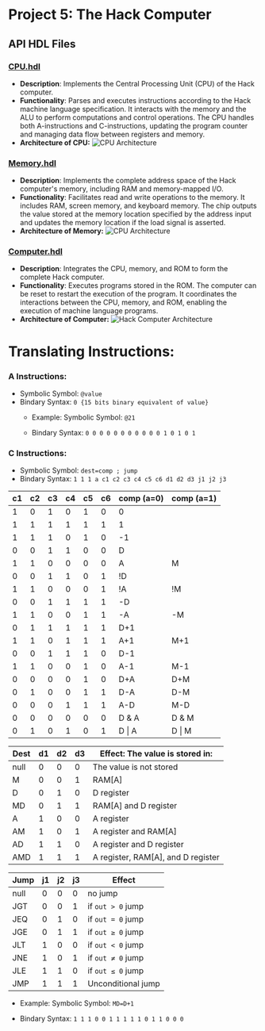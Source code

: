 # Project 5: The Hack Computer

## API HDL Files

### [CPU.hdl](Project5/CPU.hdl)
- **Description**: Implements the Central Processing Unit (CPU) of the Hack computer.
- **Functionality**: Parses and executes instructions according to the Hack machine language specification. It interacts with the memory and the ALU to perform computations and control operations. The CPU handles both A-instructions and C-instructions, updating the program counter and managing data flow between registers and memory.
- **Architecture of CPU:**
![CPU Architecture](https://i.sstatic.net/emWTfTvI.png)

### [Memory.hdl](Project5/Memory.hdl)
- **Description**: Implements the complete address space of the Hack computer's memory, including RAM and memory-mapped I/O.
- **Functionality**: Facilitates read and write operations to the memory. It includes RAM, screen memory, and keyboard memory. The chip outputs the value stored at the memory location specified by the address input and updates the memory location if the load signal is asserted.
- **Architecture of Memory:**
![CPU Architecture](https://i.sstatic.net/51MRItuH.png)

### [Computer.hdl](Project5/Computer.hdl)
- **Description**: Integrates the CPU, memory, and ROM to form the complete Hack computer.
- **Functionality**: Executes programs stored in the ROM. The computer can be reset to restart the execution of the program. It coordinates the interactions between the CPU, memory, and ROM, enabling the execution of machine language programs.
- **Architecture of Computer:**
![Hack Computer Architecture](https://i.sstatic.net/cwLb8LVg.png)

# Translating Instructions:

### A Instructions:

- Symbolic Symbol: `@value`
- Bindary Syntax:  `0 {15 bits binary equivalent of value}`    
   - Example: Symbolic Symbol: `@21` 

   - Bindary Syntax:  `0 0 0 0 0 0 0 0 0 0 0 1 0 1 0 1`
   

### C Instructions:

- Symbolic Symbol: `dest=comp ; jump`
- Bindary Syntax:  `1 1 1 a c1 c2 c3 c4 c5 c6 d1 d2 d3 j1 j2 j3`

| c1 | c2 | c3 | c4 | c5 | c6 | comp (a=0) | comp (a=1) |
|----|----|----|----|----|----|-------------|-------------|
| 1  | 0  | 1  | 0  | 1  | 0  | 0           |             |
| 1  | 1  | 1  | 1  | 1  | 1  | 1           |             |
| 1  | 1  | 1  | 0  | 1  | 0  | -1          |             |
| 0  | 0  | 1  | 1  | 0  | 0  | D           |             |
| 1  | 1  | 0  | 0  | 0  | 0  | A           | M           |
| 0  | 0  | 1  | 1  | 0  | 1  | !D          |             |
| 1  | 1  | 0  | 0  | 0  | 1  | !A          | !M          |
| 0  | 0  | 1  | 1  | 1  | 1  | -D          |             |
| 1  | 1  | 0  | 0  | 1  | 1  | -A          | -M          |
| 0  | 1  | 1  | 1  | 1  | 1  | D+1         |             |
| 1  | 1  | 0  | 1  | 1  | 1  | A+1         | M+1         |
| 0  | 0  | 1  | 1  | 1  | 0  | D-1         |             |
| 1  | 1  | 0  | 0  | 1  | 0  | A-1         | M-1         |
| 0  | 0  | 0  | 0  | 1  | 0  | D+A         | D+M         |
| 0  | 1  | 0  | 0  | 1  | 1  | D-A         | D-M         |
| 0  | 0  | 0  | 1  | 1  | 1  | A-D         | M-D         |
| 0  | 0  | 0  | 0  | 0  | 0  | D & A       | D & M       |
| 0  | 1  | 0  | 1  | 0  | 1  | D \| A      | D \| M      |


| Dest   | d1 | d2 | d3 | Effect: The value is stored in:         |
|--------|----|----|----|-----------------------------------------|
| null   | 0  | 0  | 0  | The value is not stored                |
| M      | 0  | 0  | 1  | RAM[A]                                 |
| D      | 0  | 1  | 0  | D register                             |
| MD     | 0  | 1  | 1  | RAM[A] and D register                  |
| A      | 1  | 0  | 0  | A register                             |
| AM     | 1  | 0  | 1  | A register and RAM[A]                  |
| AD     | 1  | 1  | 0  | A register and D register              |
| AMD    | 1  | 1  | 1  | A register, RAM[A], and D register      |


| Jump   | j1 | j2 | j3 | Effect                      |
|--------|----|----|----|-----------------------------|
| null   | 0  | 0  | 0  | no jump                    |
| JGT    | 0  | 0  | 1  | if `out > 0` jump          |
| JEQ    | 0  | 1  | 0  | if `out = 0` jump          |
| JGE    | 0  | 1  | 1  | if `out ≥ 0` jump          |
| JLT    | 1  | 0  | 0  | if `out < 0` jump          |
| JNE    | 1  | 0  | 1  | if `out ≠ 0` jump          |
| JLE    | 1  | 1  | 0  | if `out ≤ 0` jump          |
| JMP    | 1  | 1  | 1  | Unconditional jump         |

   - Example: Symbolic Symbol: `MD=D+1` 

   - Bindary Syntax:  `1 1 1 0 0 1 1 1 1 1 0 1 1 0 0 0`
